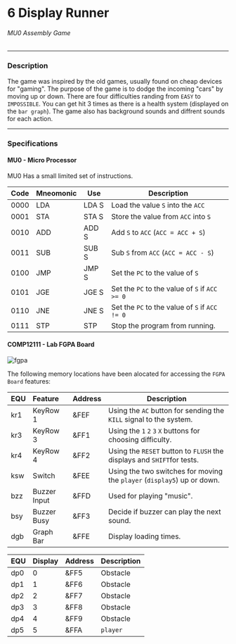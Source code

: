 6 Display Runner
===
###### MU0 Assembly Game

---
### Description
The game was inspired by the old games, usually found on cheap devices for "gaming". The purpose of the game is to dodge the incoming "cars" by moving up or down. There are four difficulties randing from ```EASY``` to ```IMPOSSIBLE```. You can get hit 3 times as there is a health system (displayed on the ```bar graph```). The game also has background sounds and diffrent sounds for each action.

---
### Specifications

#### MU0 - Micro Processor

MU0 Has a small limited set of instructions.

| Code | Mneomonic | Use      | Description                                               |
|------|-----------|----------|-----------------------------------------------------------|
| 0000 | LDA       | LDA S    | Load the value ```S``` into the ```ACC```                 |
| 0001 | STA       | STA S    | Store the value from ```ACC``` into ```S```               |
| 0010 | ADD       | ADD S    | Add ```S``` to ```ACC``` (```ACC = ACC + S```)            |
| 0011 | SUB       | SUB S    | Sub ```S``` from ```ACC``` (```ACC = ACC - S```)          |
| 0100 | JMP       | JMP S    | Set the ```PC``` to the value of ```S```                  |
| 0101 | JGE       | JGE S    | Set the ```PC``` to the value of ```S``` if ```ACC >= 0```|
| 0110 | JNE       | JNE S    | Set the ```PC``` to the value of ```S``` if ```ACC != 0```|
| 0111 | STP       | STP      | Stop the program from running.                            |



#### COMP12111 - Lab FGPA Board

![fgpa](https://i.imgur.com/eAvww7o.png "Board")

The following memory locations have been alocated for accessing the ```FGPA Board``` features:

| EQU | Feature       | Address       | Description                                                                       |
|-----|:------------- |:--------------|-----------------------------------------------------------------------------------|
| kr1 | KeyRow 1      | &FEF          | Using the ```AC``` button for sending the ```KILL``` signal to the system.        |
| kr3 | KeyRow 3      | &FF1          | Using the `1` `2` `3` `X` buttons for choosing difficulty.                        |
| kr4 | KeyRow 4      | &FF2          | Using the ```RESET``` button to ```FLUSH``` the displays and ```SHIFT```for tests.|
| ksw | Switch        | &FEE          | Using the two switches for moving the ```player``` (```display5```) up or down.   |
| bzz | Buzzer Input  | &FFD          | Used for playing "music".                                                         |
| bsy | Buzzer Busy   | &FF3          | Decide if buzzer can play the next sound.                                         |
| dgb | Graph Bar     | &FFE          | Display loading times.                                                            |

| EQU | Display | Address | Description     |
|-----|---------|---------|-----------------|
| dp0 |   0     | &FF5    | Obstacle        |
| dp1 |   1     | &FF6    | Obstacle        |
| dp2 |   2     | &FF7    | Obstacle        |
| dp3 |   3     | &FF8    | Obstacle        |
| dp4 |   4     | &FF9    | Obstacle        |
| dp5 |   5     | &FFA    | ```player```    |

